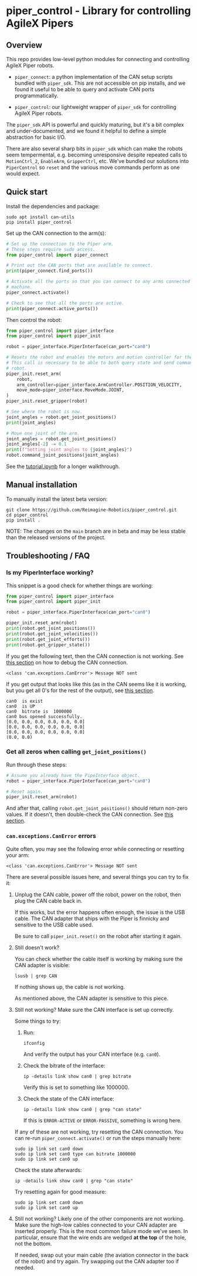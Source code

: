 # piper_control - Library for controlling AgileX Pipers

## Overview

This repo provides low-level python modules for connecting and controlling
AgileX Piper robots.

*   `piper_connect`: a python implementation of the CAN setup scripts bundled
    with `piper_sdk`. This are not accessible on pip installs, and we found it
    useful to be able to query and activate CAN ports programmatically.

*   `piper_control`:  our lightweight wrapper of `piper_sdk` for controlling
    AgileX Piper robots.

  The `piper_sdk` API is powerful and quickly maturing, but it's a bit complex
  and under-documented, and we found it helpful to define a simple abstraction
  for basic I/O.

  There are also several sharp bits in `piper_sdk` which can make the robots
  seem tempermental, e.g. becoming unresponsive despite repeated calls to
  `MotionCtrl_2`, `EnableArm`, `GripperCtrl`, etc. We've bundled our solutions
  into `PiperControl` so `reset` and the various move commands perform as one
  would expect.

## Quick start

Install the dependencies and package:

```shell
sudo apt install can-utils
pip install piper_control
```

Set up the CAN connection to the arm(s):

```python
# Set up the connection to the Piper arm.
# These steps require sudo access.
from piper_control import piper_connect

# Print out the CAN ports that are available to connect.
print(piper_connect.find_ports())

# Activate all the ports so that you can connect to any arms connected to your
# machine.
piper_connect.activate()

# Check to see that all the ports are active.
print(piper_connect.active_ports())
```

Then control the robot:

```python
from piper_control import piper_interface
from piper_control import piper_init

robot = piper_interface.PiperInterface(can_port="can0")

# Resets the robot and enables the motors and motion controller for the arm.
# This call is necessary to be able to both query state and send commands to the
# robot.
piper_init.reset_arm(
    robot,
    arm_controller=piper_interface.ArmController.POSITION_VELOCITY,
    move_mode=piper_interface.MoveMode.JOINT,
)
piper_init.reset_gripper(robot)

# See where the robot is now.
joint_angles = robot.get_joint_positions()
print(joint_angles)

# Move one joint of the arm.
joint_angles = robot.get_joint_positions()
joint_angles[-2] -= 0.1
print(f"Setting joint angles to {joint_angles}")
robot.command_joint_positions(joint_angles)
```

See the [tutorial.ipynb][tutorial] for a longer walkthrough.

## Manual installation

To manually install the latest beta version:

```shell
git clone https://github.com/Reimagine-Robotics/piper_control.git
cd piper_control
pip install .
```

NOTE: The changes on the `main` branch are in beta and may be less stable than
the released versions of the project.

## Troubleshooting / FAQ

### Is my PiperInterface working?

This snippet is a good check for whether things are working:

```python
from piper_control import piper_interface
from piper_control import piper_init

robot = piper_interface.PiperInterface(can_port="can0")

piper_init.reset_arm(robot)
print(robot.get_joint_positions())
print(robot.get_joint_velocities())
print(robot.get_joint_efforts())
print(robot.get_gripper_state())
```

If you get the following text, then the CAN connection is not working. See
[this section](#canexceptionscanerror-errors) on how to debug the CAN
connection.

```text
<class 'can.exceptions.CanError'> Message NOT sent
```

If you get output that looks like this (as in the CAN seems like it is working,
but you get all 0's for the rest of the output), see
[this section](#get-all-zeros-when-calling-get_joint_positions).

```text
can0  is exist
can0  is UP
can0  bitrate is  1000000
can0 bus opened successfully.
[0.0, 0.0, 0.0, 0.0, 0.0, 0.0]
[0.0, 0.0, 0.0, 0.0, 0.0, 0.0]
[0.0, 0.0, 0.0, 0.0, 0.0, 0.0]
(0.0, 0.0)
```

### Get all zeros when calling `get_joint_positions()`

Run through these steps:

```python
# Assume you already have the PipeInterface object.
robot = piper_interface.PiperInterface(can_port="can0")

# Reset again.
piper_init.reset_arm(robot)
```

And after that, calling `robot.get_joint_positions()` should return non-zero
values. If it doesn't, then double-check the CAN connection. See
[this section](#canexceptionscanerror-errors).

### `can.exceptions.CanError` errors

Quite often, you may see the following error while connecting or resetting your
arm:

```text
<class 'can.exceptions.CanError'> Message NOT sent
```

There are several possible issues here, and several things you can try to fix
it:

1.  Unplug the CAN cable, power off the robot, power on the robot, then plug the
    CAN cable back in.

    If this works, but the error happens often enough, the issue is the USB
    cable. The CAN adapter that ships with the Piper is finnicky and sensitive
    to the USB cable used.

    Be sure to call `piper_init.reset()` on the robot after starting it again.

2.  Still doesn't work?

    You can check whether the cable itself is working by making sure the CAN
    adapter is visible:

    ```shell
    lsusb | grep CAN
    ```

    If nothing shows up, the cable is not working.

    As mentioned above, the CAN adapter is sensitive to this piece.

3.  Still not working? Make sure the CAN interface is set up correctly.

    Some things to try:

    1.  Run:

        ```shell
        ifconfig
        ```

        And verify the output has your CAN interface (e.g. `can0`).

    2.  Check the bitrate of the interface:

        ```shell
        ip -details link show can0 | grep bitrate
        ```

        Verify this is set to something like 1000000.

    3.  Check the state of the CAN interface:

        ```shell
        ip -details link show can0 | grep "can state"
        ```

        If this is `ERROR-ACTIVE` or `ERROR-PASSIVE`, something is wrong here.

    If any of these are not working, try resetting the CAN connection. You can
    re-run `piper_connect.activate()` or run the steps manually here:

    ```shell
    sudo ip link set can0 down
    sudo ip link set can0 type can bitrate 1000000
    sudo ip link set can0 up
    ```

    Check the state afterwards:

    ```shell
    ip -details link show can0 | grep "can state"
    ```

    Try resetting again for good measure:

    ```shell
    sudo ip link set can0 down
    sudo ip link set can0 up
    ```

4.  Still not working? Likely one of the other components are not working.
    Make sure the high-low cables connected to your CAN adapter are inserted
    properly. This is the most common failure mode we've seen. In particular,
    ensure that the wire ends are wedged __at the top__ of the hole, not the
    bottom.

    If needed, swap out your main cable (the aviation connector in the back of
    the robot) and try again. Try swapping out the CAN adapter too if needed.

[tutorial]: <https://github.com/Reimagine-Robotics/piper_control/blob/main/tutorial.ipynb> "Tutorial"
